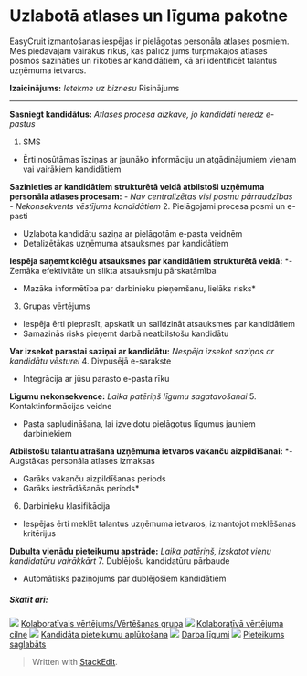 # Uzlabotā atlases un līguma pakotne

EasyCruit izmantošanas iespējas ir pielāgotas personāla atlases posmiem. Mēs piedāvājam vairākus rīkus, kas palīdz jums turpmākajos atlases posmos sazināties un rīkoties ar kandidātiem, kā arī identificēt talantus uzņēmuma ietvaros.

**Izaicinājums:**
*Ietekme uz biznesu*
Risinājums
***
**Sasniegt kandidātus:** 
*Atlases procesa aizkave, jo kandidāti neredz e-pastus*
1. SMS
- Ērti nosūtāmas īsziņas ar jaunāko informāciju un atgādinājumiem vienam vai vairākiem kandidātiem

**Sazinieties ar kandidātiem strukturētā veidā atbilstoši uzņēmuma personāla atlases procesam:** 
*- Nav centralizētas visi posmu pārraudzības*
*- Nekonsekvents vēstījums kandidātiem*
2. Pielāgojami procesa posmi un e-pasti
- Uzlabota kandidātu saziņa ar pielāgotām e-pasta veidnēm
- Detalizētākas uzņēmuma atsauksmes par kandidātiem

**Iespēja saņemt kolēģu atsauksmes par kandidātiem strukturētā veidā:**
*- Zemāka efektivitāte un slikta atsauksmju pārskatāmība
- Mazāka informētība par darbinieku pieņemšanu, lielāks risks*
3. Grupas vērtējums
- Iespēja ērti pieprasīt, apskatīt un salīdzināt atsauksmes par kandidātiem
- Samazinās risks pieņemt darbā neatbilstošu kandidātu

**Var izsekot parastai saziņai ar kandidātu:**
*Nespēja izsekot saziņas ar kandidātu vēsturei*
4. Divpusējā e-sarakste
- Integrācija ar jūsu parasto e-pasta rīku

**Līgumu nekonsekvence:**
*Laika patēriņš līgumu sagatavošanai*
5. Kontaktinformācijas veidne
- Pasta sapludināšana, lai izveidotu pielāgotus līgumus jauniem darbiniekiem

**Atbilstošu talantu atrašana uzņēmuma ietvaros vakanču aizpildīšanai:**
*- Augstākas personāla atlases izmaksas
- Garāks vakanču aizpildīšanas periods
- Garāks iestrādāšanās periods*
6. Darbinieku klasifikācija
- Iespējas ērti meklēt talantus uzņēmuma ietvaros, izmantojot meklēšanas kritērijus

**Dubulta vienādu pieteikumu apstrāde:**
*Laika patēriņš, izskatot vienu kandidatūru vairākkārt*
7. Dublējošu kandidatūru pārbaude
- Automātisks paziņojums par dublējošiem kandidātiem

##### Skatīt arī:

![](../Resources/Images/icon-document-link.png)  [Kolaboratīvais vērtējums/Vērtēšanas grupa](collaborative_rating_panel_review.htm)
![](../Resources/Images/icon-document-link.png)  [Kolaboratīvā vērtējuma cilne](collaborative_rating_tab.htm)
![](../Resources/Images/icon-document-link.png)  [Kandidāta pieteikumu aplūkošana](viewing_a_candidates_multiple_applications.htm)
![](../Resources/Images/icon-document-link.png)  [Darba līgumi](employment_contacts.htm)
![](../Resources/Images/icon-document-link.png)  [Pieteikums saglabāts](application_saved.htm)


> Written with [StackEdit](https://stackedit.io/).
<!--stackedit_data:
eyJoaXN0b3J5IjpbLTg1MTc3ODI5XX0=
-->